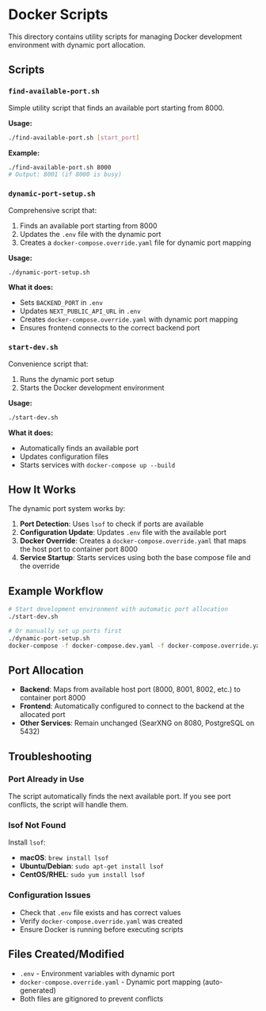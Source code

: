 # Docker Scripts

This directory contains utility scripts for managing Docker development environment with dynamic port allocation.

## Scripts

### `find-available-port.sh`
Simple utility script that finds an available port starting from 8000.

**Usage:**
```bash
./find-available-port.sh [start_port]
```

**Example:**
```bash
./find-available-port.sh 8000
# Output: 8001 (if 8000 is busy)
```

### `dynamic-port-setup.sh`
Comprehensive script that:
1. Finds an available port starting from 8000
2. Updates the `.env` file with the dynamic port
3. Creates a `docker-compose.override.yaml` file for dynamic port mapping

**Usage:**
```bash
./dynamic-port-setup.sh
```

**What it does:**
- Sets `BACKEND_PORT` in `.env`
- Updates `NEXT_PUBLIC_API_URL` in `.env`
- Creates `docker-compose.override.yaml` with dynamic port mapping
- Ensures frontend connects to the correct backend port

### `start-dev.sh`
Convenience script that:
1. Runs the dynamic port setup
2. Starts the Docker development environment

**Usage:**
```bash
./start-dev.sh
```

**What it does:**
- Automatically finds an available port
- Updates configuration files
- Starts services with `docker-compose up --build`

## How It Works

The dynamic port system works by:

1. **Port Detection**: Uses `lsof` to check if ports are available
2. **Configuration Update**: Updates `.env` file with the available port
3. **Docker Override**: Creates a `docker-compose.override.yaml` that maps the host port to container port 8000
4. **Service Startup**: Starts services using both the base compose file and the override

## Example Workflow

```bash
# Start development environment with automatic port allocation
./start-dev.sh

# Or manually set up ports first
./dynamic-port-setup.sh
docker-compose -f docker-compose.dev.yaml -f docker-compose.override.yaml up
```

## Port Allocation

- **Backend**: Maps from available host port (8000, 8001, 8002, etc.) to container port 8000
- **Frontend**: Automatically configured to connect to the backend at the allocated port
- **Other Services**: Remain unchanged (SearXNG on 8080, PostgreSQL on 5432)

## Troubleshooting

### Port Already in Use
The script automatically finds the next available port. If you see port conflicts, the script will handle them.

### lsof Not Found
Install `lsof`:
- **macOS**: `brew install lsof`
- **Ubuntu/Debian**: `sudo apt-get install lsof`
- **CentOS/RHEL**: `sudo yum install lsof`

### Configuration Issues
- Check that `.env` file exists and has correct values
- Verify `docker-compose.override.yaml` was created
- Ensure Docker is running before executing scripts

## Files Created/Modified

- `.env` - Environment variables with dynamic port
- `docker-compose.override.yaml` - Dynamic port mapping (auto-generated)
- Both files are gitignored to prevent conflicts
